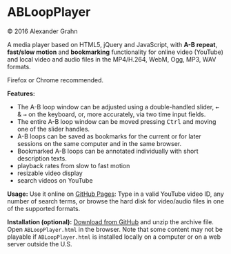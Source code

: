 # ABLoopPlayer

© 2016 Alexander Grahn

A media player based on HTML5, jQuery and JavaScript, with **A-B repeat**, **fast/slow motion** and **bookmarking** functionality for online video (YouTube) and local video and audio files in the MP4/H.264, WebM, Ogg, MP3, WAV formats.

Firefox or Chrome recommended.

**Features:**
- The A-B loop window can be adjusted using a double-handled slider, <kbd>&larr;</kbd> & <kbd>&rarr;</kbd> on the keyboard, or, more accurately, via two time input fields.
- The entire A-B loop window can be moved pressing <kbd>Ctrl</kbd> and moving one of the slider handles.
- A-B loops can be saved as bookmarks for the current or for later sessions on the same computer and in the same browser.
- Bookmarked A-B loops can be annotated individually with short description texts.
- playback rates from slow to fast motion
- resizable video display
- search videos on YouTube

**Usage:** Use it online on [GitHub Pages](https://agrahn.github.io/ABLoopPlayer/): Type in a valid YouTube video ID, any number of search terms, or browse the hard disk for video/audio files in one of the supported formats.

**Installation (optional):** [Download from GitHub](https://github.com/agrahn/ABLoopPlayer/archive/master.zip) and unzip the archive file. Open `ABLoopPlayer.html` in the browser. Note that some content may not be playable if `ABLoopPlayer.html` is installed locally on a computer or on a web server outside the U.S.

